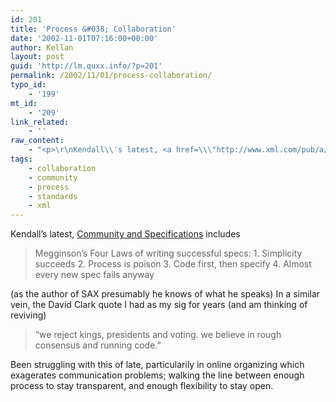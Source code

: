 ```yaml
---
id: 201
title: 'Process &#038; Collaboration'
date: '2002-11-01T07:16:00+00:00'
author: Kellan
layout: post
guid: 'http://lm.quxx.info/?p=201'
permalink: /2002/11/01/process-collaboration/
typo_id:
    - '199'
mt_id:
    - '209'
link_related:
    - ''
raw_content:
    - "<p>\r\nKendall\\'s latest, <a href=\\\"http://www.xml.com/pub/a/2002/10/30/deviant.html\\\">Community and Specifications</a> includes \r\n<blockquote>\r\nMegginson\\'s Four Laws of writing successful specs:\r\n<ol>\r\n<li>Simplicity succeeds\r\n<li>Process is poison\r\n<li>Code first, then specify\r\n<li>Almost every new spec fails anyway\r\n</ol>\r\n</blockquote>\r\n(as the author of SAX presumably he knows of what he speaks)\r\n</p>\r\n<p>\r\nIn a similar vein, the David Clark quote I had as my sig for years (and am thinking of reviving)\r\n<blockquote>\r\n\\\"we reject kings, presidents and voting. we believe in rough consensus and running code.\\\" \r\n</blockquote>\r\nBeen struggling with this of late, particularily in online organizing which exagerates communication problems; walking the line between enough process to stay transparent, and enough flexibility to stay open.\r\n</p>"
tags:
    - collaboration
    - community
    - process
    - standards
    - xml
---
```


Kendall’s latest, [Community and Specifications](http://www.xml.com/pub/a/2002/10/30/deviant.html) includes

> Megginson’s Four Laws of writing successful specs: 1. Simplicity succeeds
> 2. Process is poison
> 3. Code first, then specify
> 4. Almost every new spec fails anyway

(as the author of SAX presumably he knows of what he speaks) In a similar vein, the David Clark quote I had as my sig for years (and am thinking of reviving)

> “we reject kings, presidents and voting. we believe in rough consensus and running code.”

Been struggling with this of late, particularily in online organizing which exagerates communication problems; walking the line between enough process to stay transparent, and enough flexibility to stay open. 
